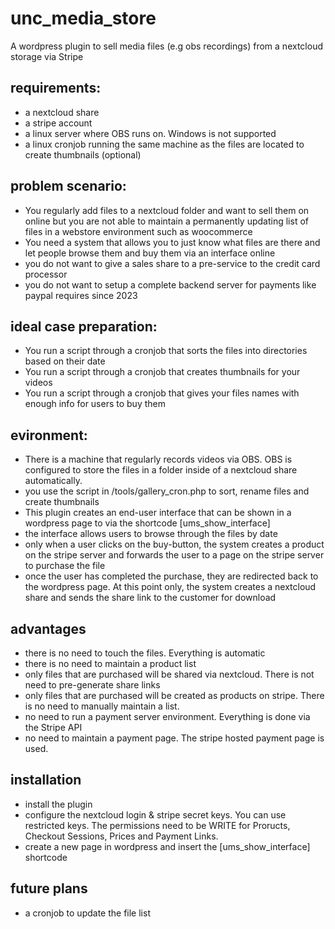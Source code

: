 # unc_media_store
A wordpress plugin to sell media files (e.g obs recordings) from a nextcloud storage via Stripe

## requirements:
- a nextcloud share
- a stripe account
- a linux server where OBS runs on. Windows is not supported
- a linux cronjob running the same machine as the files are located to create thumbnails (optional)

## problem scenario:
- You regularly add files to a nextcloud folder and want to sell them on online
but you are not able to maintain a permanently updating list of files in a webstore 
environment such as woocommerce
- You need a system that allows you to just know what files are there and let people
browse them and buy them via an interface online 
- you do not want to give a sales share to a pre-service to the credit card processor
- you do not want to setup a complete backend server for payments like paypal requires since 2023

## ideal case preparation:
- You run a script through a cronjob that sorts the files into directories based on their date
- You run a script through a cronjob that creates thumbnails for your videos
- You run a script through a cronjob that gives your files names with enough info for users to buy them

## evironment:
- There is a machine that regularly records videos via OBS. OBS is configured to 
store the files in a folder inside of a nextcloud share automatically.
- you use the script in /tools/gallery_cron.php to sort, rename files and create thumbnails
- This plugin creates an end-user interface that can be shown in a wordpress page to via the shortcode \[ums_show_interface\]
- the interface allows users to browse through the files by date
- only when a user clicks on the buy-button, the system creates a product on the stripe server and forwards
the user to a page on the stripe server to purchase the file
- once the user has completed the purchase, they are redirected back to the wordpress
page. At this point only, the system creates a nextcloud share and sends the share link to the customer
for download

## advantages
- there is no need to touch the files. Everything is automatic
- there is no need to maintain a product list
- only files that are purchased will be shared via nextcloud. There is not need to
pre-generate share links
- only files that are purchased will be created as products on stripe. There is no need 
to manually maintain a list.
- no need to run a payment server environment. Everything is done via the Stripe API
- no need to maintain a payment page. The stripe hosted payment page is used.

## installation
- install the plugin
- configure the nextcloud login & stripe secret keys. You can use restricted keys. The permissions need to be WRITE for Proructs, Checkout Sessions, Prices and Payment Links.
- create a new page in wordpress and insert the \[ums_show_interface\] shortcode

## future plans
- a cronjob to update the file list
